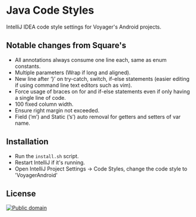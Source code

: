 Java Code Styles
================

IntelliJ IDEA code style settings for Voyager's Android projects.


Notable changes from Square's
-----------------------------
* All annotations always consume one line each, same as enum constants.
* Multiple parameters (Wrap if long and aligned).
* New line after ‘}’ on try-catch, switch, if-else statements (easier editing if using command line text editors such as vim).
* Force usage of braces on for and if-else statements even if only having a single line of code.
* 100 fixed column width.
* Ensure right margin not exceeded.
* Field (‘m’) and Static (’s’) auto removal for getters and setters of var name.

Installation
------------

 * Run the `install.sh` script.
 * Restart IntelliJ if it's running.
 * Open IntelliJ Project Settings -> Code Styles, change the code style to 'VoyagerAndroid'


License
-------

[![Public domain](https://licensebuttons.net/p/zero/1.0/88x31.png)](https://creativecommons.org/publicdomain/zero/1.0/legalcode)
